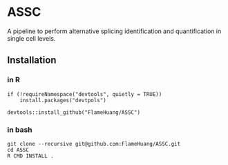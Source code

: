 # ASSC
A pipeline to perform alternative splicing identification and quantification in single cell levels.

## Installation
### in R
```{r}
if (!requireNamespace("devtools", quietly = TRUE))
    install.packages("devtpols")

devtools::install_github("FlameHuang/ASSC")
```
### in bash
```{bash}
git clone --recursive git@github.com:FlameHuang/ASSC.git
cd ASSC
R CMD INSTALL .
```

